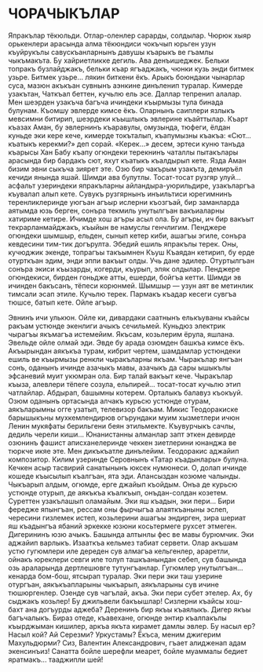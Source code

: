 # ЧОРАЧЫКЪЛАР

Япракълар тёкюльди. Отлар-оленлер сарарды, солдылар. Чюрюк хыяр орькенлери арасында алма тёкюндиси чокъчып юрьген узун къуйрукълы савускъанларнынъ давушы къарыкъ ве гъамлы чыкъмакъта. Бу хайриетликке дегиль. Ава денъишеджек. Бельки топракъ бузлайджакъ, бельки къар ягъаджакъ, чюнки кузь энди битмек узьре. Битмек узьре... лякин биткени ёкъ. Арыкъ боюндаки чынарлар суса, мазюн акъкъан сувнынъ аэнкине динъленип туралар. Кимерде узакътан, Чаткъал беттен, кучьлю ель эсе. Даллар тепренип алалар.
Мен шеэрден узакъча багъча ичиндеки къырмызы тула бинада булунам. Къомшу эвлерде кимсе ёкъ. Оларнынъ саиплери язлыкъ мевсимни битирип, шеэрдеки къышлыкъ эвлерине къайттылар.
Къарт къазах Аман, бу эвлернинъ къаравулы, омузында, тюфеги, ёлдан куньде эки кере кече, кимерде токъталып, къапумызны къакъа: «Сют... къатыкъ керекми?» деп сорай. «Керек...» десем, эртеси куню танъда къарысы Хан Бабу къапу огюндеки терекнинъ чаталлы пытакълары арасында бир бардакъ сют, яхут къатыкъ къалдырып кете. Язда Аман бизим эвни сыкъча зиярет эте. Озю бир чакърым узакъта, демиръёл кечиди янында яшай.
Шимди ава булутлы. Тосат-тосат рузгяр улуй... асфальт узериндеки япракъларны айландыра-уюрильдире, узакъларгъа къувалап алып кете. Сувукъ рузгярнынъ инъильтиси юрегимнинъ теренликлеринде уюгъан агъыр ислерни къозгъай, бир заманларда аятымда юзь берген, сонъра текмиль унутылгъан вакъиаларны хатириме кетире. Ичимде хош агъры асыл ола. Бу агъры, ич бир вакъыт текрарланмайджакъ, къыйын ве намуслы генчлигим.
Пенджере огюндеки шымшыр, ельден, сынып кетер киби, ашагъы эгиле, сонъра кевдесини тим-тик догърулта. Эбедий ешиль япракълы терек. Оны, кучюджик экенде, топрагъы такъымнен Къуш Къаядан кетирип, бу ерде отурткъан эдим, энди эппи вакъыт олды. Учь дане эдилер. Отуртылгъан сонъра экиси къызарды, когерди, къурып, эляк олдылар. Пенджере огюндекиси, бирден гоньдже атты, ешерди, бойгъа кетти. Шимди эв ичинден бакъсанъ, тёпеси корюнмей. Шымшыр — узун аят ве метинлик тимсали эсап этиле. Кучьлю терек. Пармакъ къадар кесеги сувгъа тюшсе, батып кете. Ойле агъыр.

Эвнинъ ичи улькюн. Ойле ки, дивардаки саатнынъ елькъуваны къайсы ракъам устюнде экенлиги ачыкъ сечильмей. Куньдюз электрик чырагъы якъмагъа истемейим. Якъсам, козьлерим ёрула, яшлана. Эвельде ойле олмай эди. Эвде бу арада озюмден башкъа кимсе ёкъ. Акъырындан аякъкъа турам, кибрит чертем, шамдамлар устюндеки ешиль ве къырмызы ренкли чыракъларны якъам. Чыракълар янгъан сонъ, оданынъ ичинде азачыкъ мавы, азачыкъ да сары ышыкълы эфсаневий муит укюмран ола. Бир талай вакъыт кече. Чыракълар къыза, алевлери тёпеге созула, ельпирей... тосат-тосат кучьлю этип чатлайлар. Абдырап, башымны котерем. Орталыкъ балавуз къокъуй. Озюм оданынъ ортасында алчакъ курьсю устюнде отурам, аякъларымны огге узатып, телевизор бакъам. Микис Теодоракиске барышыкъны мухкемлендирюв огърундаки муим хызметлери ичюн Ленин мукяфаты берильгени беян этильмекте. Къувурчыкъ сачлы, дедиль черели киши... Юнанистанны алманлар запт эткен девирде озюнинъ фашист аписханелеринде чеккен зиетлерини юнанджа ве тюркче икяе эте. Мен дикъкъатле динълейим. Теодоракис аджайип композитор. Килим узеринде Серовнынъ «Татар къадынлары» булуна. Кечкен асыр тасвирий санатынынъ юксек нумюнеси. О, долап ичинде кошеде къысылып къалгъан, ята эди. Апансыздан козюме чалынды. Чыкъарып алдым, огюмде, ерге джайып къойдым. Онъа де курьсю устюнде отурып, де аякъкъа къалкъып, онъдан-солдан козетем. Суреттен узакълашып оламайым. Эки яш къадын, эки пери... Бири фередже япынгъан, рессам оны фырчыгъа алаяткъаныны эслеп, чересини гизлемек истеп, козьлерини ашагъы эндирген, зира шериат яш къадынгъа ябаний эркекке юзюни косьтермеге рухсет этмеген. Дигерининъ юзю ачыкъ. Башында алтынлы фес ве мавы бурюмчик. Эки аджайип варлыкъ. Изааткъа кельмез табиат сервети. Олар акъшам устю гугюмлери иле дереден сув алмагъа кельгенлер, араретли, ойнакъ юреклери севги иле толуп ташкъанындан себеп, сув башында озь араларында дертлешювге тутунгъанлар. Гугюмлер унутылгъан... кенарда бом-бош, ятсырап туралар. Эки пери эки таш узерине отургъан, аякъкъапларыны чыкъарып, аякъларыны сув ичине тюшюргенлер. Озенде сув чагълай, акъа. Эки пери субет этелер. Ах, бу сыджакъ козьлер! Бу джильвели бакъышлар! Сизлерни къайсы хош-бахт ана догъурды аджеба?
Деренинъ бир якъы къаялыкъ. Дигер якъы багъчалыкъ. Бираз отеде, къавехане, огюнде энтир къалпакълы къырджыман кишилер, аркъа якъта кирамет дамлы эвлер. Бу насыл ер? Насыл кой? Ай Серезми? Уркустамы? Ёкъса, меним джигерим Махульдюрми? Сиз, Валентин Александрович, гъает алидженап адам экенсинъиз! Санатта бойле шерефли меарет, бойле муаммалы бедиет яратмакъ... тааджипли шей!
